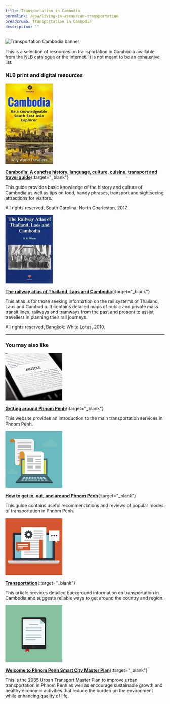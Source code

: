 ```yaml
---
title: Transportation in Cambodia
permalink: /eoa/living-in-asean/cam-transportation
breadcrumb: Transportation in Cambodia
description: ""
---
```




<img src="/images/asean-living/Transportation-Cambodia.jpg" alt="Transportation Cambodia banner" style="width:800px;" />

 This is a selection of resources on transportation in Cambodia available from the [NLB catalogue](http://catalogue.nlb.gov.sg/) or the Internet.  It is not meant to be an exhaustive list.

### **NLB print and digital resources**

<img src="/images/book-covers/Cambodia-A-concise-history-language-culture-cuisine-transport-and-travel-guide.jpg" style="width:150px;" />

[**Cambodia: A concise history, language, culture, cuisine, transport and travel guide**](http://eservice.nlb.gov.sg/item_holding.aspx?bid=202889698){:target="_blank"}

This guide provides basic knowledge of the history and culture of Cambodia as well as tips on food, handy phrases, transport and sightseeing attractions for visitors.

All rights reserved, South Carolina: North Charleston, 2017.

<img src="/images/book-covers/The-railway-atlas-of-Thailand-Laos-and-Cambodia.jpg" style="width:150px;" />

[**The railway atlas of Thailand, Laos and Cambodia**](http://eservice.nlb.gov.sg/item_holding.aspx?bid=13734703){:target="_blank"}

This atlas is for those seeking information on the rail systems of Thailand, Laos and Cambodia. It contains detailed maps of public and private mass transit lines, railways and tramways from the past and present to assist travellers in planning their rail journeys.

All rights reserved, Bangkok: White Lotus, 2010.

---

### **You may also like**

<img src="/images/resources/Article 3.jpg" style="width:180px;" />

[**Getting around Phnom Penh**](http://phnompenh.gov.kh/en/visitors-tourism/transportation/){:target="_blank"}

This website provides an introduction to the main transportation services in Phnom Penh.

<img src="/images/resources/Article 1.jpg" style="width:180px;" />

[**How to get in, out, and around Phnom Penh**](http://www.movetocambodia.com/city-guides/phnom-penh/transportation/){:target="_blank"}

This guide contains useful recommendations and reviews of popular modes of transportation in Phnom Penh.

<img src="/images/resources/Article 4.jpg" style="width:180px;" />

[**Transportation**](http://www.tourismcambodia.com/tripplanner/transportation.htm){:target="_blank"}

This article provides detailed background information on transportation in Cambodia and suggests reliable ways to get around the country and region.

<img src="/images/resources/Article 2.jpg" style="width:180px;" />

[**Welcome to Phnom Penh Smart City Master Plan**](http://citynet-ap.org/wp-content/uploads/2015/07/Phnom-Penh.pdf){:target="_blank"}

This is the 2035 Urban Transport Master Plan to improve urban transportation in Phnom Penh as well as encourage sustainable growth and healthy economic activities that reduce the burden on the environment while enhancing quality of life.